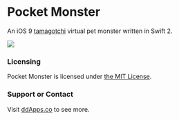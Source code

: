 # Pocket Monster
An iOS 9 [tamagotchi](https://en.wikipedia.org/wiki/Tamagotchi) virtual pet monster written in Swift 2. 

![](https://github.com/duliodenis/pocketmonster/blob/master/art/pocketmonster.gif)

### Licensing
Pocket Monster is licensed under [the MIT License](https://github.com/duliodenis/pocketmonster/blob/master/LICENSE).

### Support or Contact
Visit [ddApps.co](http://ddapps.co) to see more.